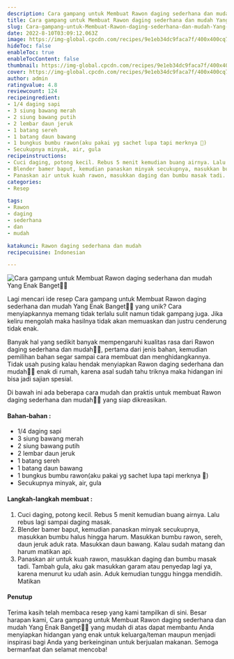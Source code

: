```yaml
---
description: Cara gampang untuk Membuat Rawon daging sederhana dan mudah Yang Enak Banget"
title: Cara gampang untuk Membuat Rawon daging sederhana dan mudah Yang Enak Banget
slug: Cara-gampang-untuk-Membuat-Rawon-daging-sederhana-dan-mudah-Yang-Enak-Banget
date: 2022-8-10T03:09:12.063Z
image: https://img-global.cpcdn.com/recipes/9e1eb34dc9faca7f/400x400cq70/photo.jpg
hideToc: false
enableToc: true
enableTocContent: false
thumbnail: https://img-global.cpcdn.com/recipes/9e1eb34dc9faca7f/400x400cq70/photo.jpg
cover: https://img-global.cpcdn.com/recipes/9e1eb34dc9faca7f/400x400cq70/photo.jpg
author: admin
ratingvalue: 4.8
reviewcount: 124
recipeingredient:
- 1/4 daging sapi
- 3 siung bawang merah
- 2 siung bawang putih
- 2 lembar daun jeruk
- 1 batang sereh
- 1 batang daun bawang
- 1 bungkus bumbu rawon(aku pakai yg sachet lupa tapi merknya 🤣)
- Secukupnya minyak, air, gula
recipeinstructions:
- Cuci daging, potong kecil. Rebus 5 menit kemudian buang airnya. Lalu rebus lagi sampai daging masak.
- Blender bamer baput, kemudian panaskan minyak secukupnya, masukkan bumbu halus hingga harum. Masukkan bumbu rawon, sereh, daun jeruk aduk rata. Masukkan daun bawang. Kalau sudah matang dan harum matikan api.
- Panaskan air untuk kuah rawon, masukkan daging dan bumbu masak tadi. Tambah gula, aku gak masukkan garam atau penyedap lagi ya, karena menurut ku udah asin. Aduk kemudian tunggu hingga mendidih. Matikan
categories:
- Resep

tags:
- Rawon
- daging
- sederhana
- dan
- mudah

katakunci: Rawon daging sederhana dan mudah
recipecuisine: Indonesian

---
```


![Cara gampang untuk Membuat Rawon daging sederhana dan mudah Yang Enak Banget👩‍🍳](https://img-global.cpcdn.com/recipes/9e1eb34dc9faca7f/400x400cq70/photo.jpg)

Lagi mencari ide resep Cara gampang untuk Membuat Rawon daging sederhana dan mudah Yang Enak Banget👩‍🍳 yang unik? Cara menyiapkannya memang tidak terlalu sulit namun tidak gampang juga. Jika keliru mengolah maka hasilnya tidak akan memuaskan dan justru cenderung tidak enak.

Banyak hal yang sedikit banyak mempengaruhi kualitas rasa dari Rawon daging sederhana dan mudah👩‍🍳, pertama dari jenis bahan, kemudian pemilihan bahan segar sampai cara membuat dan menghidangkannya. Tidak usah pusing kalau hendak menyiapkan Rawon daging sederhana dan mudah👩‍🍳 enak di rumah, karena asal sudah tahu triknya maka hidangan ini bisa jadi sajian spesial.

Di bawah ini ada beberapa cara mudah dan praktis untuk membuat Rawon daging sederhana dan mudah👩‍🍳 yang siap dikreasikan.

<!--inarticleads1-->

#### Bahan-bahan :

- 1/4 daging sapi
- 3 siung bawang merah
- 2 siung bawang putih
- 2 lembar daun jeruk
- 1 batang sereh
- 1 batang daun bawang
- 1 bungkus bumbu rawon(aku pakai yg sachet lupa tapi merknya 🤣)
- Secukupnya minyak, air, gula

<!--inarticleads2-->

#### Langkah-langkah membuat :

1. Cuci daging, potong kecil. Rebus 5 menit kemudian buang airnya. Lalu rebus lagi sampai daging masak.
1. Blender bamer baput, kemudian panaskan minyak secukupnya, masukkan bumbu halus hingga harum. Masukkan bumbu rawon, sereh, daun jeruk aduk rata. Masukkan daun bawang. Kalau sudah matang dan harum matikan api.
1. Panaskan air untuk kuah rawon, masukkan daging dan bumbu masak tadi. Tambah gula, aku gak masukkan garam atau penyedap lagi ya, karena menurut ku udah asin. Aduk kemudian tunggu hingga mendidih. Matikan

#### Penutup

Terima kasih telah membaca resep yang kami tampilkan di sini. Besar harapan kami, Cara gampang untuk Membuat Rawon daging sederhana dan mudah Yang Enak Banget👩‍🍳 yang mudah di atas dapat membantu Anda menyiapkan hidangan yang enak untuk keluarga/teman maupun menjadi inspirasi bagi Anda yang berkeinginan untuk berjualan makanan. Semoga bermanfaat dan selamat mencoba!